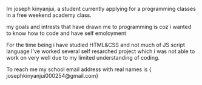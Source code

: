 Im joseph kinyanjui, a student currently applying for a programming classes in a free weekend academy class.
<!-->
my goals and intrests that have drawn me to programming is coz i wanted to know how to code and have self emoloyment
<!-->

For the time being  i have studied HTML&CSS  and not much of JS script language 
I've worked several self resarched project which i was not able to work on very well due to my limited understanding of coding.
<!-->
To reach me my school email address with real names is { josephkinyanjui000254@gmail.com}






